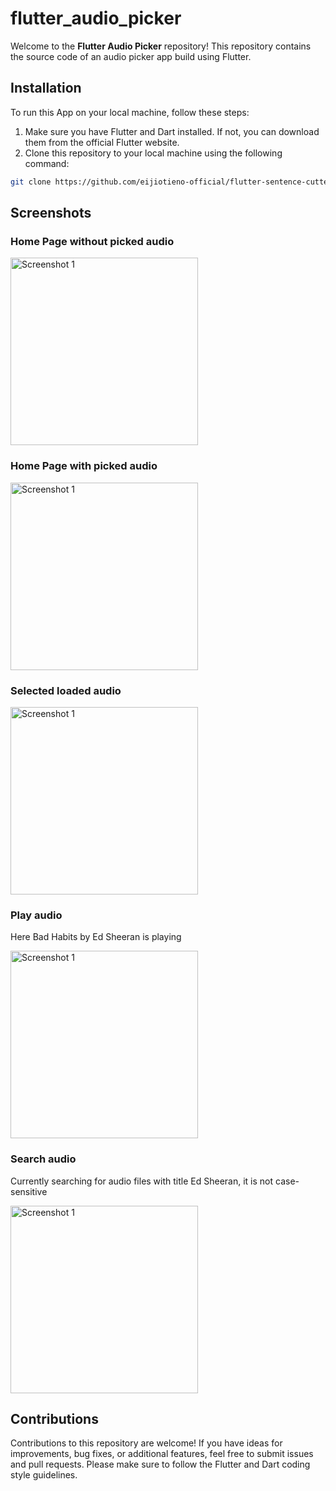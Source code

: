 # flutter_audio_picker

Welcome to the **Flutter Audio Picker** repository! This repository contains the source code of an audio picker app build using Flutter.

## Installation

To run this App on your local machine, follow these steps:

1. Make sure you have Flutter and Dart installed. If not, you can download them from the official Flutter website.
2. Clone this repository to your local machine using the following command:

```bash
git clone https://github.com/eijiotieno-official/flutter-sentence-cutter-app.git
```

## Screenshots

### Home Page without picked audio

<img src="screenshot/Screenshot_1693664104.png" alt="Screenshot 1" width="300">

### Home Page with picked audio

<img src="screenshot/Screenshot_1693664200.png" alt="Screenshot 1" width="300">

### Selected loaded audio

<img src="screenshot/Screenshot_1693664194.png" alt="Screenshot 1" width="300">

### Play audio

Here Bad Habits by Ed Sheeran is playing

<img src="screenshot/Screenshot_1693664173.png" alt="Screenshot 1" width="300">

### Search audio

Currently searching for audio files with title Ed Sheeran, it is not case-sensitive

<img src="screenshot/Screenshot_1693664163.png" alt="Screenshot 1" width="300">

## Contributions

Contributions to this repository are welcome! If you have ideas for improvements, bug fixes, or additional features, feel free to submit issues and pull requests. Please make sure to follow the Flutter and Dart coding style guidelines.
